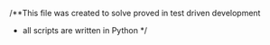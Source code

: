 /**This file was created to solve proved in test driven development
 * all scripts are written in Python
 */
